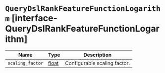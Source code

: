 # `QueryDslRankFeatureFunctionLogarithm` [interface-QueryDslRankFeatureFunctionLogarithm]

| Name | Type | Description |
| - | - | - |
| `scaling_factor` | [float](./float.md) | Configurable scaling factor. |
